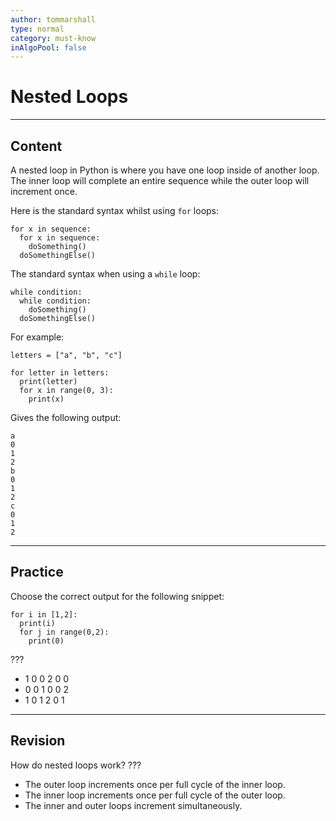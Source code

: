 ```yaml
---
author: tommarshall
type: normal
category: must-know
inAlgoPool: false
---
```


# Nested Loops


---

## Content

A nested loop in Python is where you have one loop inside of another loop. The inner loop will complete an entire sequence while the outer loop will increment once.

Here is the standard syntax whilst using `for` loops:

```plain-text
for x in sequence:
  for x in sequence:
    doSomething()
  doSomethingElse()
```

The standard syntax when using a `while` loop:

```plain-text
while condition:
  while condition:
    doSomething()
  doSomethingElse()
```

For example:

```plain-text
letters = ["a", "b", "c"]

for letter in letters:
  print(letter)
  for x in range(0, 3):
    print(x)
```

Gives the following output:

```plain-text
a
0
1
2
b
0
1
2
c
0
1
2
```


---

## Practice

Choose the correct output for the following snippet:

```plain-text
for i in [1,2]:
  print(i)
  for j in range(0,2):
    print(0)

```

???

- 1 0 0 2 0 0
- 0 0 1 0 0 2
- 1 0 1 2 0 1


---

## Revision

How do nested loops work?
???

- The outer loop increments once per full cycle of the inner loop.
- The inner loop increments once per full cycle of the outer loop.
- The inner and outer loops increment simultaneously.
 
